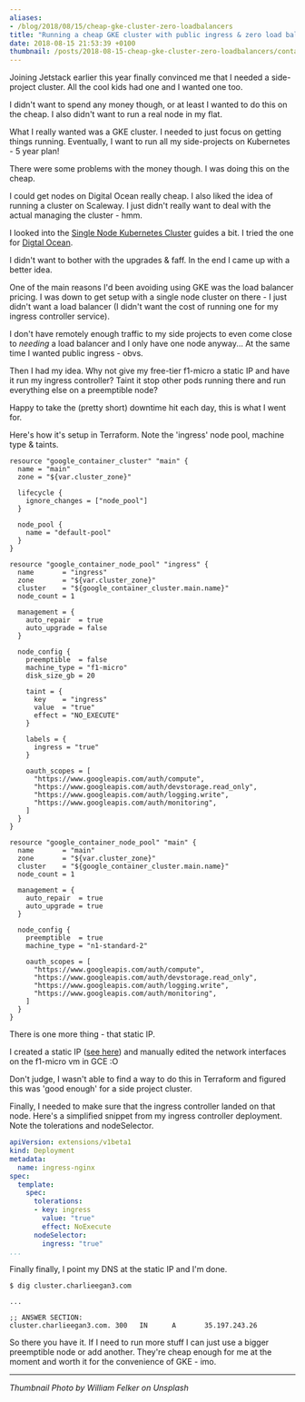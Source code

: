 ```yaml
---
aliases:
- /blog/2018/08/15/cheap-gke-cluster-zero-loadbalancers
title: "Running a cheap GKE cluster with public ingress & zero load balancers"
date: 2018-08-15 21:53:39 +0100
thumbnail: /posts/2018-08-15-cheap-gke-cluster-zero-loadbalancers/containers.jpg
---
```


Joining Jetstack earlier this year finally convinced me that I needed a
side-project cluster. All the cool kids had one and I wanted one too.

I didn't want to spend any money though, or at least I wanted to do this on the
cheap. I also didn't want to run a real node in my flat.

What I really wanted was a GKE cluster. I needed to just focus on getting things
running. Eventually, I want to run all my side-projects on Kubernetes - 5
year plan!

There were some problems with the money though. I was doing this on the cheap.

I could get nodes on Digital Ocean really cheap. I also liked the idea of running
a cluster on Scaleway. I just didn't really want to deal with the actual
managing the cluster - hmm.

I looked into the [Single Node Kubernetes Cluster](https://github.com/kelseyhightower/kubeadm-single-node-cluster)
guides a bit. I tried the one for [Digtal Ocean](https://github.com/julianvmodesto/kubeadm-single-node-cluster-digitalocean).

I didn't want to bother with the upgrades & faff. In the end I came
up with a better idea.

One of the main reasons I'd been avoiding using GKE was the load balancer
pricing. I was down to get setup with a single node cluster on there - I just
didn't want a load balancer (I didn't want the cost of running one for my
ingress controller service).

I don't have remotely enough traffic to my side projects to even come close to
_needing_ a load balancer and I only have one node anyway... At the same time I
wanted public ingress - obvs.

Then I had my idea. Why not give my free-tier f1-micro a static IP and have it
run my ingress controller? Taint it stop other pods running there and run
everything else on a preemptible node?

Happy to take the (pretty short) downtime hit each day, this is what I went for.

Here's how it's setup in Terraform. Note the 'ingress' node pool, machine type &
taints.

```hcl
resource "google_container_cluster" "main" {
  name = "main"
  zone = "${var.cluster_zone}"

  lifecycle {
    ignore_changes = ["node_pool"]
  }

  node_pool {
    name = "default-pool"
  }
}

resource "google_container_node_pool" "ingress" {
  name       = "ingress"
  zone       = "${var.cluster_zone}"
  cluster    = "${google_container_cluster.main.name}"
  node_count = 1

  management = {
    auto_repair  = true
    auto_upgrade = false
  }

  node_config {
    preemptible  = false
    machine_type = "f1-micro"
    disk_size_gb = 20

    taint = {
      key    = "ingress"
      value  = "true"
      effect = "NO_EXECUTE"
    }

    labels = {
      ingress = "true"
    }

    oauth_scopes = [
      "https://www.googleapis.com/auth/compute",
      "https://www.googleapis.com/auth/devstorage.read_only",
      "https://www.googleapis.com/auth/logging.write",
      "https://www.googleapis.com/auth/monitoring",
    ]
  }
}

resource "google_container_node_pool" "main" {
  name       = "main"
  zone       = "${var.cluster_zone}"
  cluster    = "${google_container_cluster.main.name}"
  node_count = 1

  management = {
    auto_repair  = true
    auto_upgrade = true
  }

  node_config {
    preemptible  = true
    machine_type = "n1-standard-2"

    oauth_scopes = [
      "https://www.googleapis.com/auth/compute",
      "https://www.googleapis.com/auth/devstorage.read_only",
      "https://www.googleapis.com/auth/logging.write",
      "https://www.googleapis.com/auth/monitoring",
    ]
  }
}
```

There is one more thing - that static IP.

I created a static IP ([see
here](https://cloud.google.com/network-tiers/docs/using-network-service-tiers#creating_static_external_addresses))
and manually edited the network interfaces on the f1-micro vm in GCE :O

Don't judge, I wasn't able to find a way to do this in Terraform and figured
this was 'good enough' for a side project cluster.

Finally, I needed to make sure that the ingress controller landed on that node.
Here's a simplified snippet from my ingress controller deployment. Note the
tolerations and nodeSelector.

```yaml
apiVersion: extensions/v1beta1
kind: Deployment
metadata:
  name: ingress-nginx
spec:
  template:
    spec:
      tolerations:
      - key: ingress
        value: "true"
        effect: NoExecute
      nodeSelector:
        ingress: "true"
...
```

Finally finally, I point my DNS at the static IP and I'm done.

```
$ dig cluster.charlieegan3.com

...

;; ANSWER SECTION:
cluster.charlieegan3.com. 300   IN      A       35.197.243.26
```

So there you have it. If I need to run more stuff I can just use a bigger
preemptible node or add another. They're cheap enough for me at the moment and
worth it for the convenience of GKE - imo.

***

_Thumbnail Photo by William Felker on Unsplash_